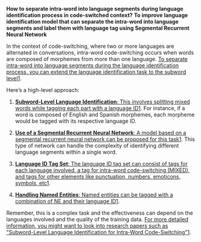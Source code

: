 **How to separate intra-word into language segments during language identification process in code-switched context?**
**To improve language identification model that can separate the intra-word into language segments and label them with language tag using Segmental Recurrent Neural Network**

In the context of code-switching, where two or more languages are alternated in conversations, intra-word code-switching occurs when words are composed of morphemes from more than one language. [To separate intra-word into language segments during the language identification process, you can extend the language identification task to the subword level](https://aclanthology.org/N19-1201.pdf)[1](https://aclanthology.org/N19-1201.pdf).

Here’s a high-level approach:

1. [**Subword-Level Language Identification**: This involves splitting mixed words while tagging each part with a language ID](https://aclanthology.org/N19-1201.pdf)[1](https://aclanthology.org/N19-1201.pdf). For instance, if a word is composed of English and Spanish morphemes, each morpheme would be tagged with its respective language ID.
    
2. [**Use of a Segmental Recurrent Neural Network**: A model based on a segmental recurrent neural network can be proposed for this task](https://aclanthology.org/N19-1201.pdf)[1](https://aclanthology.org/N19-1201.pdf). This type of network can handle the complexity of identifying different language segments within a single word.
    
3. [**Language ID Tag Set**: The language ID tag set can consist of tags for each language involved, a tag for intra-word code-switching (MIXED), and tags for other elements like punctuation, numbers, emoticons, symbols, etc](https://aclanthology.org/N19-1201.pdf)[1](https://aclanthology.org/N19-1201.pdf).
    
4. [**Handling Named Entities**: Named entities can be tagged with a combination of NE and their language ID](https://aclanthology.org/N19-1201.pdf)[1](https://aclanthology.org/N19-1201.pdf).
    

Remember, this is a complex task and the effectiveness can depend on the languages involved and the quality of the training data. [For more detailed information, you might want to look into research papers such as "Subword-Level Language Identification for Intra-Word Code-Switching"](https://aclanthology.org/N19-1201.pdf)[1](https://aclanthology.org/N19-1201.pdf).
